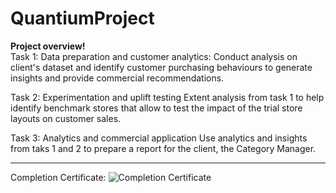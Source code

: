 
# QuantiumProject
<b>Project overview!</b> \
Task 1: Data preparation and customer analytics:
Conduct analysis on client's dataset and identify customer purchasing behaviours to generate insights and provide commercial recommendations.

Task 2: Experimentation and uplift testing
Extent analysis from task 1 to help identify benchmark stores that allow to test the impact of the trial store layouts on customer sales.

Task 3: Analytics and commercial application
Use analytics and insights from taks 1 and 2 to prepare a report for the client, the Category Manager.

-----------------------------------------------------------------------------------------------------------------------------------------------------------------
Completion Certificate:
![Completion Certificate](https://user-images.githubusercontent.com/62959983/121815002-5c075d00-ccb7-11eb-96ef-a55f77a46800.png)

